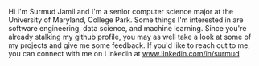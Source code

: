 Hi I'm Surmud Jamil and I'm a senior computer science major at the University of Maryland, College Park. Some things I'm interested in are software engineering, data science, and machine learning. Since you're already stalking my github profile, you may as well take a look at some of my projects and give me some feedback. If you'd like to reach out to me, you can connect with me on Linkedin at www.linkedin.com/in/surmud

<!---
surmud/surmud is a ✨ special ✨ repository because its `README.md` (this file) appears on your GitHub profile.
You can click the Preview link to take a look at your changes.
--->
